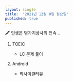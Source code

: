 ```yaml
---
layout: single
title:  "2021년 12월 0일 월요일"
published: true
---
```


🖋️ 인생은 병가지상사의 연속...



1. TOEIC
   - LC 문제 풀이



2. Android
   - 리사이클러뷰

